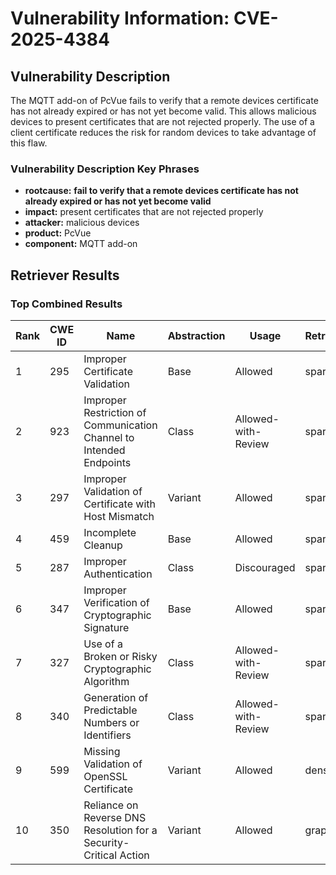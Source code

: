 # Vulnerability Information: CVE-2025-4384

## Vulnerability Description
The MQTT add-on of PcVue fails to verify that a remote devices certificate has not already expired or has not yet become valid. This allows malicious devices to present certificates that are not rejected properly. The use of a client certificate reduces the risk for random devices to take advantage of this flaw.

### Vulnerability Description Key Phrases
- **rootcause:** **fail to verify that a remote devices certificate has not already expired or has not yet become valid**
- **impact:** present certificates that are not rejected properly
- **attacker:** malicious devices
- **product:** PcVue
- **component:** MQTT add-on

## Retriever Results

### Top Combined Results

| Rank | CWE ID | Name | Abstraction | Usage  | Retrievers | Individual Scores |
|------|--------|------|-------------|-------|------------|-------------------|
| 1 | 295 | Improper Certificate Validation | Base | Allowed | sparse | 0.442 |
| 2 | 923 | Improper Restriction of Communication Channel to Intended Endpoints | Class | Allowed-with-Review | sparse | 0.393 |
| 3 | 297 | Improper Validation of Certificate with Host Mismatch | Variant | Allowed | sparse | 0.387 |
| 4 | 459 | Incomplete Cleanup | Base | Allowed | sparse | 0.378 |
| 5 | 287 | Improper Authentication | Class | Discouraged | sparse | 0.377 |
| 6 | 347 | Improper Verification of Cryptographic Signature | Base | Allowed | sparse | 0.376 |
| 7 | 327 | Use of a Broken or Risky Cryptographic Algorithm | Class | Allowed-with-Review | sparse | 0.372 |
| 8 | 340 | Generation of Predictable Numbers or Identifiers | Class | Allowed-with-Review | sparse | 0.366 |
| 9 | 599 | Missing Validation of OpenSSL Certificate | Variant | Allowed | dense | 0.467 |
| 10 | 350 | Reliance on Reverse DNS Resolution for a Security-Critical Action | Variant | Allowed | graph | 0.003 |

